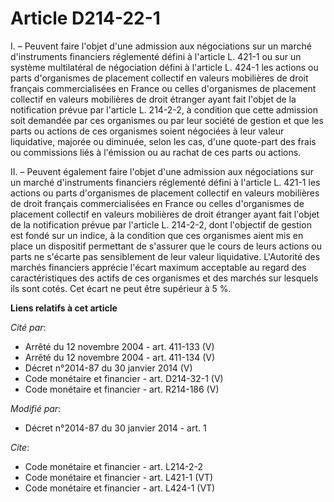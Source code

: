 # Article D214-22-1

I. – Peuvent faire l'objet d'une admission aux négociations sur un marché d'instruments financiers réglementé défini à
l'article L. 421-1 ou sur un système multilatéral de négociation défini à l'article L. 424-1 les actions ou parts
d'organismes de placement collectif en valeurs mobilières de droit français commercialisées en France ou celles d'organismes
de placement collectif en valeurs mobilières de droit étranger ayant fait l'objet de la notification prévue par l'article L.
214-2-2, à condition que cette admission soit demandée par ces organismes ou par leur société de gestion et que les parts ou
actions de ces organismes soient négociées à leur valeur liquidative, majorée ou diminuée, selon les cas, d'une quote-part
des frais ou commissions liés à l'émission ou au rachat de ces parts ou actions. 

II. – Peuvent également faire l'objet d'une admission aux négociations sur un marché d'instruments financiers réglementé
défini à l'article L. 421-1 les actions ou parts d'organismes de placement collectif en valeurs mobilières de droit français
commercialisées en France ou celles d'organismes de placement collectif en valeurs mobilières de droit étranger ayant fait
l'objet de la notification prévue par l'article L. 214-2-2, dont l'objectif de gestion est fondé sur un indice, à la
condition que ces organismes aient mis en place un dispositif permettant de s'assurer que le cours de leurs actions ou parts
ne s'écarte pas sensiblement de leur valeur liquidative. L'Autorité des marchés financiers apprécie l'écart maximum
acceptable au regard des caractéristiques des actifs de ces organismes et des marchés sur lesquels ils sont cotés. Cet écart
ne peut être supérieur à 5 %.

**Liens relatifs à cet article**

_Cité par_:

  - Arrêté du 12 novembre 2004 - art. 411-133 (V)
  - Arrêté du 12 novembre 2004 - art. 411-134 (V)
  - Décret n°2014-87 du 30 janvier 2014 (V)
  - Code monétaire et financier - art. D214-32-1 (V)
  - Code monétaire et financier - art. R214-186 (V)

_Modifié par_:

  - Décret n°2014-87 du 30 janvier 2014 - art. 1

_Cite_:

  - Code monétaire et financier - art. L214-2-2
  - Code monétaire et financier - art. L421-1 (VT)
  - Code monétaire et financier - art. L424-1 (VT)
